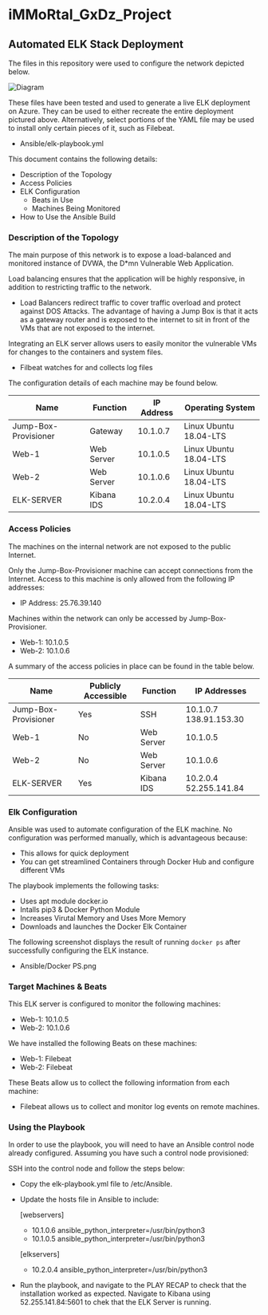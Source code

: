 # iMMoRtal_GxDz_Project

## Automated ELK Stack Deployment

The files in this repository were used to configure the network depicted below.

![Diagram](./Images/diagram_filename.png)

These files have been tested and used to generate a live ELK deployment on Azure. They can be used to either recreate the entire deployment pictured above. Alternatively, select portions of the YAML file may be used to install only certain pieces of it, such as Filebeat.

  - Ansible/elk-playbook.yml

This document contains the following details:
- Description of the Topology
- Access Policies
- ELK Configuration
  - Beats in Use
  - Machines Being Monitored
- How to Use the Ansible Build


### Description of the Topology

The main purpose of this network is to expose a load-balanced and monitored instance of DVWA, the D*mn Vulnerable Web Application.

Load balancing ensures that the application will be highly responsive, in addition to restricting traffic to the network.
- Load Balancers redirect traffic to cover traffic overload and protect against DOS Attacks. The advantage of having a Jump Box is that it acts as a gateway router and is exposed to the internet to sit in front of the VMs that are not exposed to the internet.

Integrating an ELK server allows users to easily monitor the vulnerable VMs for changes to the containers and system files.
- Filbeat watches for and collects log files

The configuration details of each machine may be found below.

| Name                 | Function   | IP Address | Operating System       |
|----------------------|------------|------------|------------------------|
| Jump-Box-Provisioner | Gateway    | 10.1.0.7   | Linux Ubuntu 18.04-LTS |
| Web-1                | Web Server | 10.1.0.5   | Linux Ubuntu 18.04-LTS |
| Web-2                | Web Server | 10.1.0.6   | Linux Ubuntu 18.04-LTS |
| ELK-SERVER           | Kibana IDS | 10.2.0.4   | Linux Ubuntu 18.04-LTS |

### Access Policies

The machines on the internal network are not exposed to the public Internet. 

Only the Jump-Box-Provisioner machine can accept connections from the Internet. Access to this machine is only allowed from the following IP addresses:
- IP Address: 25.76.39.140

Machines within the network can only be accessed by Jump-Box-Provisioner.
- Web-1: 10.1.0.5
- Web-2: 10.1.0.6

A summary of the access policies in place can be found in the table below.

| Name                 | Publicly Accessible | Function   | IP Addresses           |
|----------------------|---------------------|------------|------------------------|
| Jump-Box-Provisioner | Yes                 | SSH        | 10.1.0.7 138.91.153.30 |
| Web-1                | No                  | Web Server | 10.1.0.5               |
| Web-2                | No                  | Web Server | 10.1.0.6               |
| ELK-SERVER           | Yes                 | Kibana IDS | 10.2.0.4 52.255.141.84 |

### Elk Configuration

Ansible was used to automate configuration of the ELK machine. No configuration was performed manually, which is advantageous because:
- This allows for quick deployment
- You can get streamlined Containers through Docker Hub and configure different VMs

The playbook implements the following tasks:
- Uses apt module docker.io
- Intalls pip3 & Docker Python Module
- Increases Virutal Memory and Uses More Memory
- Downloads and launches the Docker Elk Container

The following screenshot displays the result of running `docker ps` after successfully configuring the ELK instance.

- Ansible/Docker PS.png

### Target Machines & Beats
This ELK server is configured to monitor the following machines:
- Web-1: 10.1.0.5
- Web-2: 10.1.0.6

We have installed the following Beats on these machines:
- Web-1: Filebeat
- Web-2: Filebeat

These Beats allow us to collect the following information from each machine:
- Filebeat allows us to collect and monitor log events on remote machines.

### Using the Playbook
In order to use the playbook, you will need to have an Ansible control node already configured. Assuming you have such a control node provisioned: 

SSH into the control node and follow the steps below:
- Copy the elk-playbook.yml file to /etc/Ansible.
- Update the hosts file in Ansible to include:

  [webservers]
  - 10.1.0.6 ansible_python_interpreter=/usr/bin/python3
  - 10.1.0.5 ansible_python_interpreter=/usr/bin/python3

  [elkservers]
  - 10.2.0.4 ansible_python_interpreter=/usr/bin/python3

- Run the playbook, and navigate to the PLAY RECAP to check that the installation worked as expected. Navigate to Kibana using 52.255.141.84:5601 to chek that the ELK Server is running.
